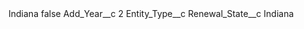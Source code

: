 <?xml version="1.0" encoding="UTF-8"?>
<CustomMetadata xmlns="http://soap.sforce.com/2006/04/metadata" xmlns:xsi="http://www.w3.org/2001/XMLSchema-instance" xmlns:xsd="http://www.w3.org/2001/XMLSchema">
    <label>Indiana</label>
    <protected>false</protected>
    <values>
        <field>Add_Year__c</field>
        <value xsi:type="xsd:string">2</value>
    </values>
    <values>
        <field>Entity_Type__c</field>
        <value xsi:nil="true"/>
    </values>
    <values>
        <field>Renewal_State__c</field>
        <value xsi:type="xsd:string">Indiana</value>
    </values>
</CustomMetadata>
